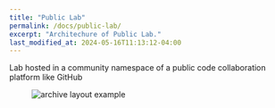 ```yaml
---
title: "Public Lab"
permalink: /docs/public-lab/
excerpt: "Architechure of Public Lab."
last_modified_at: 2024-05-16T11:13:12-04:00
---
```


Lab hosted in a community namespace of a public code collaboration platform like GitHub

<figure>
  <img src="{{ '/images/public-lab.png' | relative_url }}" alt="archive layout example">
</figure>
